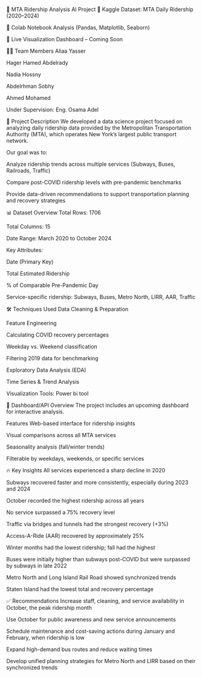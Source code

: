 🚉 MTA Ridership Analysis AI Project
🔗 Kaggle Dataset: MTA Daily Ridership (2020–2024)

🔗 Colab Notebook Analysis (Pandas, Matplotlib, Seaborn)

🔗 Live Visualization Dashboard – Coming Soon

👩‍💻 Team Members
Aliaa Yasser

Hager Hamed Abdelrady

Nadia Hossny

Abdelrhman Sobhy

Ahmed Mohamed

Under Supervision:
Eng. Osama Adel

📝 Project Description
We developed a data science project focused on analyzing daily ridership data provided by the Metropolitan Transportation Authority (MTA), which operates New York’s largest public transport network.

Our goal was to:

Analyze ridership trends across multiple services (Subways, Buses, Railroads, Traffic)

Compare post-COVID ridership levels with pre-pandemic benchmarks

Provide data-driven recommendations to support transportation planning and recovery strategies

📊 Dataset Overview
Total Rows: 1706

Total Columns: 15

Date Range: March 2020 to October 2024

Key Attributes:

Date (Primary Key)

Total Estimated Ridership

% of Comparable Pre-Pandemic Day

Service-specific ridership: Subways, Buses, Metro North, LIRR, AAR, Traffic

🛠 Techniques Used
Data Cleaning & Preparation

Feature Engineering

Calculating COVID recovery percentages

Weekday vs. Weekend classification

Filtering 2019 data for benchmarking

Exploratory Data Analysis (EDA)

Time Series & Trend Analysis

Visualization Tools:
Power bi tool

🚀 Dashboard/API Overview
The project includes an upcoming dashboard for interactive analysis.

Features
Web-based interface for ridership insights

Visual comparisons across all MTA services

Seasonality analysis (fall/winter trends)

Filterable by weekdays, weekends, or specific services

🔥 Key Insights
All services experienced a sharp decline in 2020

Subways recovered faster and more consistently, especially during 2023 and 2024

October recorded the highest ridership across all years

No service surpassed a 75% recovery level

Traffic via bridges and tunnels had the strongest recovery (+3%)

Access-A-Ride (AAR) recovered by approximately 25%

Winter months had the lowest ridership; fall had the highest

Buses were initially higher than subways post-COVID but were surpassed by subways in late 2022

Metro North and Long Island Rail Road showed synchronized trends

Staten Island had the lowest total and recovery percentage

✅ Recommendations
Increase staff, cleaning, and service availability in October, the peak ridership month

Use October for public awareness and new service announcements

Schedule maintenance and cost-saving actions during January and February, when ridership is low

Expand high-demand bus routes and reduce waiting times

Develop unified planning strategies for Metro North and LIRR based on their synchronized trends
